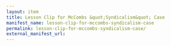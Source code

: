 ```yaml
---
layout: item
title: Lesson Clip for McCombs &quot;Syndicalism&quot; Case
manifest_name: lesson-clip-for-mccombs-syndicalism-case
permalink: lesson-clip-for-mccombs-syndicalism-case/
external_manifest_url: 
---
```

<!-- Add an essay or interpretive material below this line,
using HTML or markdown.  Do not modify this file above this line -->
